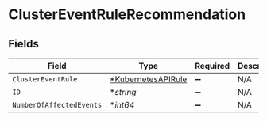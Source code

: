 # ClusterEventRuleRecommendation


## Fields

| Field                                                          | Type                                                           | Required                                                       | Description                                                    |
| -------------------------------------------------------------- | -------------------------------------------------------------- | -------------------------------------------------------------- | -------------------------------------------------------------- |
| `ClusterEventRule`                                             | [*KubernetesAPIRule](../../models/shared/kubernetesapirule.md) | :heavy_minus_sign:                                             | N/A                                                            |
| `ID`                                                           | **string*                                                      | :heavy_minus_sign:                                             | N/A                                                            |
| `NumberOfAffectedEvents`                                       | **int64*                                                       | :heavy_minus_sign:                                             | N/A                                                            |